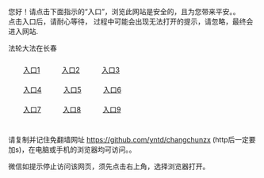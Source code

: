 您好！请点击下面指示的“入口”，浏览此网站是安全的，且为您带来平安。。 <br/>
点击入口后，请耐心等待， 过程中可能会出现无法打开的提示，请忽略，最终会进入网站. </br>

法轮大法在长春<br/>
<div style="padding:10px"><a style="margin:20px" target="_blank" href="https://dv5jhbpjynn5q.cloudfront.net/2Qpsp?qomnggj" id="ccLink1" rel="nofollow">入口1</a> <a target="_blank" style="margin:20px" href="https://d3gqie0jmeuf31.cloudfront.net/2Qpsp?pmsmonbe" id="ccLink2" rel="nofollow">入口2</a> <a style="margin:20px" target="_blank" href="https://dth3c4qh5jq5d.cloudfront.net/2Qpsp?jnisz" id="ccLink3" rel="nofollow">入口3</a></div>

<div style="padding:10px" ><a style="margin:20px" target="_blank" href="https://dv5jhbpjynn5q.cloudfront.net/2Qpsp?qomnggj" id="ccLink4" rel="nofollow">入口4</a> <a style="margin:20px" href="https://d3gqie0jmeuf31.cloudfront.net/2Qpsp?pmsmonbe" target="_blank" id="ccLink5" rel="nofollow">入口5</a> <a style="margin:20px" href="https://dth3c4qh5jq5d.cloudfront.net/2Qpsp?jnisz" target="_blank" id="ccLink6" rel="nofollow">入口6</a></div>

<div style="padding:10px"><a style="margin:20px" target="_blank" href="https://dv5jhbpjynn5q.cloudfront.net/2Qpsp?qomnggj" id="ccLink7" rel="nofollow">入口7</a> <a style="margin:20px" href="https://d3gqie0jmeuf31.cloudfront.net/2Qpsp?pmsmonbe" target="_blank" id="ccLink8" rel="nofollow">入口8</a> <a style="margin:20px" target="_blank" href="https://dth3c4qh5jq5d.cloudfront.net/2Qpsp?jnisz" id="ccLink9" rel="nofollow">入口9</a></div>

<br/>



请复制并记住免翻墙网址 https://github.com/yntd/changchunzx (http后一定要加s)，在电脑或手机的浏览器均可访问。。<br/>

微信如提示停止访问该网页，须先点击右上角，选择浏览器打开。
